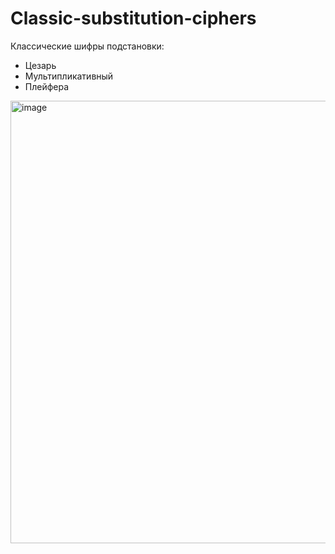 # Classic-substitution-ciphers
Классические шифры подстановки: 
- Цезарь
- Мультипликативный
- Плейфера

<img width="1081" height="708" alt="image" src="https://github.com/user-attachments/assets/6d2e5e52-d9e9-44db-9d68-3d80d7a61485" />
